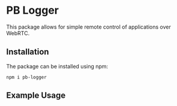 # PB Logger

This package allows for simple remote control of applications over WebRTC.

## Installation

The package can be installed using npm:

```
npm i pb-logger
```

## Example Usage
